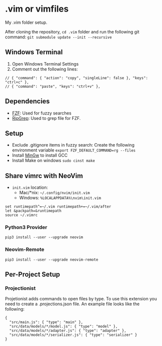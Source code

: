 # .vim or vimfiles

My .vim folder setup.

After cloning the repository, `cd .vim` folder and run the following git command:
`git submodule update --init --recursive`

## Windows Terminal
1. Open Windows Terminal Settings
1. Comment out the following lines:

```
// { "command": { "action": "copy", "singleLine": false }, "keys": "ctrl+c" },
// { "command": "paste", "keys": "ctrl+v" },
```

## Dependencies

* [FZF](https://github.com/junegunn/fzf): Used for fuzzy searches
* [RipGrep](https://github.com/BurntSushi/ripgrep#installation): Used to grep file for FZF.

## Setup
* Exclude .gitignore items in fuzzy search: Create the following environment variable `export FZF_DEFAULT_COMMAND=rg --files`
* Install [MinGw](https://sourceforge.net/projects/mingw/) to install GCC
* Install Make on windows `sudo cinst make`

## Share vimrc with NeoVim
* `init.vim` location:
  * Mac/*nix: `~/.config/nvim/init.vim`
  * Windows: `%LOCALAPPDATA%\nvim\init.vim`

```
set runtimepath^=~/.vim runtimepath+=~/.vim/after
let &packpath=&runtimepath
source ~/.vimrc
```

### Python3 Provider
`pip3 install --user --upgrade neovim`

### Neovim-Remote
`pip3 install --user --upgrade neovim-remote`

## Per-Project Setup

### Projectionist

Projetionist adds commands to open files by type.  To use this extension you need to create a
.projections.json file.  An example file looks like the following:

```
{
  "src/main.js": { "type": "main" },
  "src/data/models/*/model.js": { "type": "model" },
  "src/data/models/*/adapter.js": { "type": "adapter" },
  "src/data/models/*/serializer.js": { "type": "serializer" }
}
```
